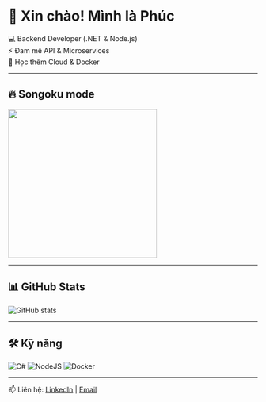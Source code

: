 # 👋 Xin chào! Mình là Phúc

💻 Backend Developer (.NET & Node.js)  
⚡ Đam mê API & Microservices  
🌱 Học thêm Cloud & Docker  

---

## 🔥 Songoku mode
<img src="https://media.tenor.com/CMVqZ0I0rkEAAAAC/goku-dragon-ball.gif" width="300"/>

---

## 📊 GitHub Stats
![GitHub stats](https://github-readme-stats.vercel.app/api?username=phuctrinh&show_icons=true&theme=radical)

---

## 🛠 Kỹ năng
![C#](https://img.shields.io/badge/-C%23-239120?style=flat&logo=c-sharp&logoColor=white)
![NodeJS](https://img.shields.io/badge/-NodeJS-43853D?style=flat&logo=node.js&logoColor=white)
![Docker](https://img.shields.io/badge/-Docker-2496ED?style=flat&logo=docker&logoColor=white)

---

📫 Liên hệ: [LinkedIn](https://linkedin.com/in/USERNAME) | [Email](mailto:youremail@gmail.com)

